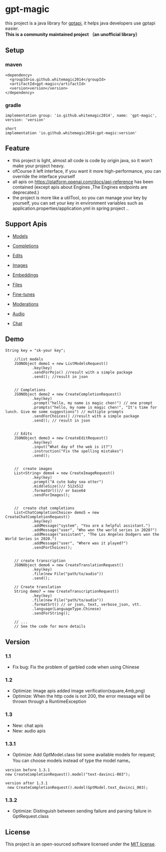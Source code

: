 # gpt-magic
this project is a java library for [gptapi](https://platform.openai.com/docs/api-reference), it helps java developers use gptapi easier.
<br>
**This is a community maintained project （an unofficial library）**


## Setup
### maven
```
<dependency>
  <groupId>io.github.whitemagic2014</groupId>
  <artifactId>gpt-magic</artifactId>
  <version>version</version>
</dependency>
```

### gradle
```
implementation group: 'io.github.whitemagic2014', name: 'gpt-magic', version: 'version'

short
implementation 'io.github.whitemagic2014:gpt-magic:version'
```

## Feature
- this project is light, almost all code is code by origin java, so it won't make your project heavy.
- ofCourse it left interface, if you want it more high-performance, you can override the interface yourself
- all apis on https://platform.openai.com/docs/api-reference has been contained (except apis about Engines ,The Engines endpoints are deprecated.)
- the project is more like a utilTool, so you can manage your key by yourself, you can set your key in environment variables such as application.properties/application.yml in spring project ..

## Support Apis
- [Models](https://platform.openai.com/docs/api-reference/models)
- [Completions](https://platform.openai.com/docs/api-reference/completions)
- [Edits](https://platform.openai.com/docs/api-reference/edits)
- [Images](https://platform.openai.com/docs/api-reference/images)
- [Embeddings](https://platform.openai.com/docs/api-reference/embeddings)
- [Files](https://platform.openai.com/docs/api-reference/files)
- [Fine-tunes](https://platform.openai.com/docs/api-reference/fine-tunes)
- [Moderations](https://platform.openai.com/docs/api-reference/moderations)

- [Audio](https://platform.openai.com/docs/api-reference/audio)
- [Chat](https://platform.openai.com/docs/api-reference/chat)

## Demo
```
String key = "sk-your key";

    //list models
    JSONObject demo1 = new ListModelsRequest()
            .key(key)
            .sendForPojo() //result with a simple package
            .send(); //result in json


    // Completions
    JSONObject demo2 = new CreateCompletionRequest()
            .key(key)
            .prompt("hello, my name is magic chen!") // one prompt
            .prompts("hello, my name is magic chen!", "It's time for lunch. Give me some suggestions") // multiple prompts
            .sendForChoices() //result with a simple package
            .send(); // result in json


    // Edits
    JSONObject demo3 = new CreateEditRequest()
            .key(key)
            .input("What day of the wek is it?")
            .instruction("Fix the spelling mistakes")
            .send();


    //  create images
    List<String> demo4 = new CreateImageRequest()
            .key(key)
            .prompt("A cute baby sea otter")
            .middleSize()// 512x512
            .formatUrl()// or base64
            .sendForImages();


    //  create chat completions
    List<ChatCompletionChoice> demo5 = new CreateChatCompletionRequest()
            .key(key)
            .addMessage("system", "You are a helpful assistant.")
            .addMessage("user", "Who won the world series in 2020?")
            .addMessage("assistant", "The Los Angeles Dodgers won the World Series in 2020.")
            .addMessage("user", "Where was it played?")
            .sendForChoices();


    // create transcription
    JSONObject demo6 = new CreateTranslationRequest()
            .key(key)
            .file(new File("path/to/audio"))
            .send();

    // Create translation
    String demo7 = new CreateTranscriptionRequest()
            .key(key)
            .file(new File("path/to/audio"))
            .formatSrt() // or json, text, verbose_json, vtt.
            .language(LanguageType.Chinese)
            .sendForString();

    // ...
    // See the code for more details
```

## Version
### 1.1
- Fix bug: Fix the problem of garbled code when using Chinese
### 1.2
- Optimize: Image apis added image verification(square,4mb,png)
- Optimize: When the http code is not 200, the error message will be thrown through a RuntimeException
### 1.3
- New: chat apis
- New: audio apis
### 1.3.1
- Optimize: Add GptModel.class list some available models for request; You can choose models instead of type the model name。
```
version before 1.3.1
new CreateCompletionRequest().model("text-davinci-003");

version after 1.3.1
 new CreateCompletionRequest().model(GptModel.text_davinci_003);
```
### 1.3.2
- Optimize: Distinguish between sending failure and parsing failure in GptRequest.class

## License
This project is an open-sourced software licensed under the [MIT license](LICENSE).
